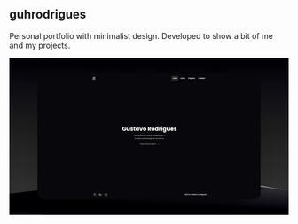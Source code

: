 ## guhrodrigues

Personal portfolio with minimalist design. Developed to show a bit of me and my projects.

<a href="https://guhrodrigues.com">
    <img src="./public/portfolio.png" />
</a>